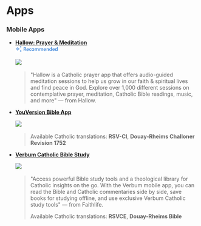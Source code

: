 # Apps
### Mobile Apps
- [**Hallow: Prayer & Meditation**](https://apps.apple.com/us/app/hallow-prayer-meditation/id1405323394)<br><sub><a href="#"><img src="../.github/assets/recommended.png" height=18></a></sub>
  
  <a href="https://apps.apple.com/us/app/hallow-prayer-meditation/id1405323394"><img src="https://play-lh.googleusercontent.com/VOeyo7c0lPpEWqRSTEkzbtfjTnnX58E2VKE8hLTuSXNDxKYWsSN8-GuRZ-qPU2ZMh7U=w480-h960-rw" height=100></a><br>

  > "Hallow is a Catholic prayer app that offers audio-guided meditation sessions to help us grow in our faith & spiritual lives and find peace in God. Explore over 1,000 different sessions on contemplative prayer, meditation, Catholic Bible readings, music, and more" — from Hallow.


- [**YouVersion Bible App**](https://apps.apple.com/us/app/bible/id282935706)
  
  <a href="https://apps.apple.com/us/app/bible/id282935706"><img src="https://play-lh.googleusercontent.com/03u7ovx5WUvmOWJDIxlNYaQY60hgcNzyRKQ5Bugex_zl-UXrxxXY4ROHEm179xly9OFr" height=100></a><br>

  > Available Catholic translations: **RSV-CI**, **Douay-Rheims Challoner Revision 1752**


- [**Verbum Catholic Bible Study**](https://apps.apple.com/us/app/verbum-catholic-bible-study/id571019685)
  
  <a href="https://apps.apple.com/us/app/verbum-catholic-bible-study/id571019685"><img src="https://is2-ssl.mzstatic.com/image/thumb/Purple122/v4/17/9c/10/179c1068-1647-7b22-7406-9ab7e60c905b/AppIcon-0-1x_U007emarketing-0-10-0-0-0-85-220.png/460x0w.webp" height=100></a><br>

  > "Access powerful Bible study tools and a theological library for Catholic insights on the go. With the Verbum mobile app, you can read the Bible and Catholic commentaries side by side, save books for studying offline, and use exclusive Verbum Catholic study tools" — from Faithlife.
  > 
  > Available Catholic translations: **RSVCE**, **Douay-Rheims Bible**
